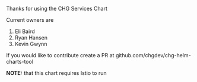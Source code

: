 Thanks for using the CHG Services Chart

Current owners are
 1. Eli Baird
 2. Ryan Hansen
 3. Kevin Gwynn

If you would like to contribute create a PR at 
    github.com/chgdev/chg-helm-charts-tool

**NOTE:** that this chart requires Istio to run